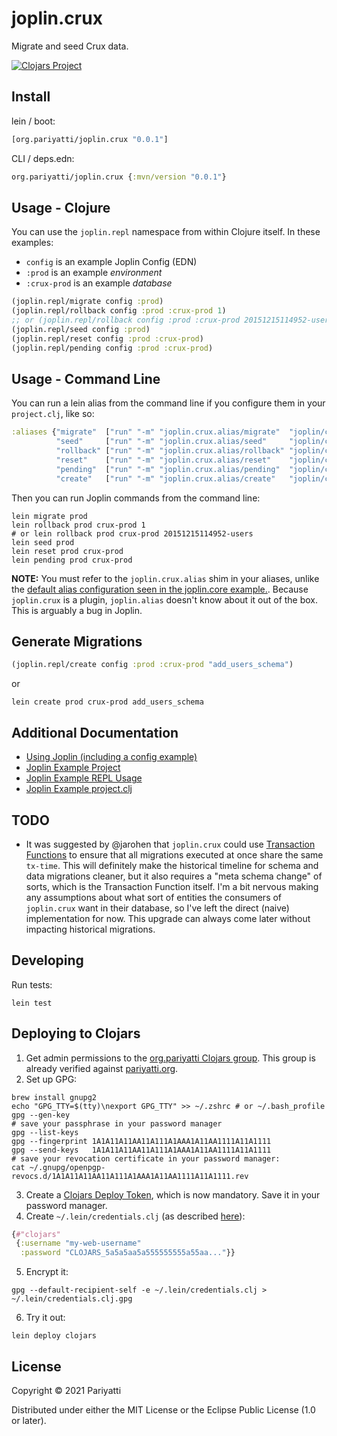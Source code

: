 # joplin.crux

Migrate and seed Crux data.

[![Clojars Project](https://img.shields.io/clojars/v/org.pariyatti/joplin.crux.svg)](https://clojars.org/org.pariyatti/joplin.crux)

## Install

lein / boot:
```clojure
[org.pariyatti/joplin.crux "0.0.1"]
```

CLI / deps.edn:
```clojure
org.pariyatti/joplin.crux {:mvn/version "0.0.1"}
```

## Usage - Clojure

You can use the `joplin.repl` namespace from within Clojure itself. In these examples:
- `config` is an example Joplin Config (EDN)
- `:prod` is an example _environment_
- `:crux-prod` is an example _database_

```clojure
(joplin.repl/migrate config :prod)
(joplin.repl/rollback config :prod :crux-prod 1)
;; or (joplin.repl/rollback config :prod :crux-prod 20151215114952-users)
(joplin.repl/seed config :prod)
(joplin.repl/reset config :prod :crux-prod)
(joplin.repl/pending config :prod :crux-prod)
```

## Usage - Command Line

You can run a lein alias from the command line if you configure them in your `project.clj`, like so:

```clojure
:aliases {"migrate"  ["run" "-m" "joplin.crux.alias/migrate"  "joplin/config.edn"]
          "seed"     ["run" "-m" "joplin.crux.alias/seed"     "joplin/config.edn"]
          "rollback" ["run" "-m" "joplin.crux.alias/rollback" "joplin/config.edn"]
          "reset"    ["run" "-m" "joplin.crux.alias/reset"    "joplin/config.edn"]
          "pending"  ["run" "-m" "joplin.crux.alias/pending"  "joplin/config.edn"]
          "create"   ["run" "-m" "joplin.crux.alias/create"   "joplin/config.edn"]}
```

Then you can run Joplin commands from the command line:

```shell
lein migrate prod
lein rollback prod crux-prod 1
# or lein rollback prod crux-prod 20151215114952-users
lein seed prod
lein reset prod crux-prod
lein pending prod crux-prod
```

**NOTE:** You must refer to the `joplin.crux.alias` shim in your aliases, unlike the [default alias configuration seen in the joplin.core example.](https://github.com/juxt/joplin/blob/master/example/project.clj#L15). Because `joplin.crux` is a plugin, `joplin.alias` doesn't know about it out of the box. This is arguably a bug in Joplin.

## Generate Migrations

```clojure
(joplin.repl/create config :prod :crux-prod "add_users_schema")
```

or

```shell
lein create prod crux-prod add_users_schema
```

## Additional Documentation

- [Using Joplin (including a config example)](https://github.com/juxt/joplin#using-joplin)
- [Joplin Example Project](https://github.com/juxt/joplin/tree/master/example)
- [Joplin Example REPL Usage](https://github.com/juxt/joplin/blob/master/example/src/migrate.clj)
- [Joplin Example project.clj](https://github.com/juxt/joplin/blob/master/example/project.clj)

## TODO

- It was suggested by @jarohen that `joplin.crux` could use [Transaction Functions](https://opencrux.com/reference/21.02-1.15.0/transactions.html#transaction-functions) to ensure that all migrations executed at once share the same `tx-time`. This will definitely make the historical timeline for schema and data migrations cleaner, but it also requires a "meta schema change" of sorts, which is the Transaction Function itself. I'm a bit nervous making any assumptions about what sort of entities the consumers of `joplin.crux` want in their database, so I've left the direct (naive) implementation for now. This upgrade can always come later without impacting historical migrations.

## Developing

Run tests:

```shell
lein test
```

## Deploying to Clojars

1. Get admin permissions to the [org.pariyatti Clojars group](https://clojars.org/org.pariyatti). This group is already verified against [pariyatti.org](https://pariyatti.org).
2. Set up GPG:

```shell
brew install gnupg2
echo "GPG_TTY=$(tty)\nexport GPG_TTY" >> ~/.zshrc # or ~/.bash_profile
gpg --gen-key
# save your passphrase in your password manager
gpg --list-keys
gpg --fingerprint 1A1A11A11AA11A111A1AAA1A11AA1111A11A1111
gpg --send-keys   1A1A11A11AA11A111A1AAA1A11AA1111A11A1111
# save your revocation certificate in your password manager:
cat ~/.gnupg/openpgp-revocs.d/1A1A11A11AA11A111A1AAA1A11AA1111A11A1111.rev
```

3. Create a [Clojars Deploy Token](https://clojars.org/tokens), which is now mandatory. Save it in your password manager.
4. Create `~/.lein/credentials.clj` (as described [here](https://tech.toryanderson.com/2020/07/21/deploying-to-clojars-with-the-new-tokens/)):

```clojure
{#"clojars"
 {:username "my-web-username"
  :password "CLOJARS_5a5a5aa5a555555555a55aa..."}}
```

5. Encrypt it:

```shell
gpg --default-recipient-self -e ~/.lein/credentials.clj > ~/.lein/credentials.clj.gpg
```

6. Try it out:
 
```shell
lein deploy clojars
```

## License

Copyright © 2021 Pariyatti

Distributed under either the MIT License or the Eclipse Public License (1.0 or later).
